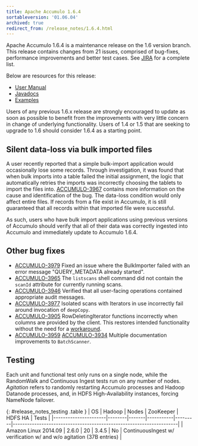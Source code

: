 ```yaml
---
title: Apache Accumulo 1.6.4
sortableversion: '01.06.04'
archived: true
redirect_from: /release_notes/1.6.4.html
---
```


Apache Accumulo 1.6.4 is a maintenance release on the 1.6 version branch.
This release contains changes from 21 issues, comprised of bug-fixes,
performance improvements and better test cases. See [JIRA][JIRA_164] for a
complete list.

Below are resources for this release:

* [User Manual](/1.6/accumulo_user_manual.html)
* [Javadocs](/1.6/apidocs)
* [Examples](/1.6/examples)

Users of any previous 1.6.x release are strongly encouraged to update as soon as
possible to benefit from the improvements with very little concern in change
of underlying functionality. Users of 1.4 or 1.5 that are seeking to upgrade
to 1.6 should consider 1.6.4 as a starting point.

## Silent data-loss via bulk imported files

A user recently reported that a simple bulk-import application would occasionally
lose some records. Through investigation, it was found that when bulk imports into
a table failed the initial assignment, the logic that automatically retries the
imports was incorrectly choosing the tablets to import the files into. [ACCUMULO-3967][ACCUMULO-3967]
contains more information on the cause and identification of the bug. The data-loss
condition would only affect entire files. If records from a file exist in Accumulo,
it is still guaranteed that all records within that imported file were successful.

As such, users who have bulk import applications using previous versions of Accumulo
should verify that all of their data was correctly ingested into Accumulo and
immediately update to Accumulo 1.6.4.

## Other bug fixes

 * [ACCUMULO-3979][ACCUMULO-3979] Fixed an issue where the BulkImporter failed
   with an error message "QUERY_METADATA already started".
 * [ACCUMULO-3965][ACCUMULO-3965] The `listscans` shell command did not contain
   the `scanId` attribute for currently running scans.
 * [ACCUMULO-3946][ACCUMULO-3946] Verified that all user-facing operations contained
   appropriate audit messages.
 * [ACCUMULO-3977][ACCUMULO-3977] Isolated scans with Iterators in use incorrectly
   fail around invocation of `deepCopy`.
 * [ACCUMULO-3905][ACCUMULO-3905] RowDeletingIterator functions incorrectly when
   columns are provided by the client. This restores intended functionality without
   the need for a [workaround][3905-workaround].
 * [ACCUMULO-3959][ACCUMULO-3959] [ACCUMULO-3934][ACCUMULO-3934] Multiple documentation
   improvements to `BatchScanner`.

## Testing

Each unit and functional test only runs on a single node, while the RandomWalk
and Continuous Ingest tests run on any number of nodes. *Agitation* refers to
randomly restarting Accumulo processes and Hadoop Datanode processes, and, in
HDFS High-Availability instances, forcing NameNode failover.

{: #release_notes_testing .table }
| OS                   | Hadoop | Nodes | ZooKeeper | HDFS HA | Tests                                                               |
|----------------------|--------|-------|-----------|---------|---------------------------------------------------------------------|
| Amazon Linux 2014.09 | 2.6.0  | 20    | 3.4.5     | No      | ContinuousIngest w/ verification w/ and w/o agitation (37B entries) |

[ACCUMULO-3979]: https://issues.apache.org/jira/browse/ACCUMULO-3979
[ACCUMULO-3965]: https://issues.apache.org/jira/browse/ACCUMULO-3965
[ACCUMULO-3946]: https://issues.apache.org/jira/browse/ACCUMULO-3946
[ACCUMULO-3977]: https://issues.apache.org/jira/browse/ACCUMULO-3977
[ACCUMULO-3905]: https://issues.apache.org/jira/browse/ACCUMULO-3905
[3905-workaround]: https://issues.apache.org/jira/browse/ACCUMULO-1801?focusedCommentId=13970204&page=com.atlassian.jira.plugin.system.issuetabpanels:comment-tabpanel#comment-13970204
[ACCUMULO-3959]: https://issues.apache.org/jira/browse/ACCUMULO-3959
[ACCUMULO-3934]: https://issues.apache.org/jira/browse/ACCUMULO-3934
[ACCUMULO-3967]: https://issues.apache.org/jira/browse/ACCUMULO-3967


[JIRA_164]: https://issues.apache.org/jira/browse/ACCUMULO/fixforversion/12332840
